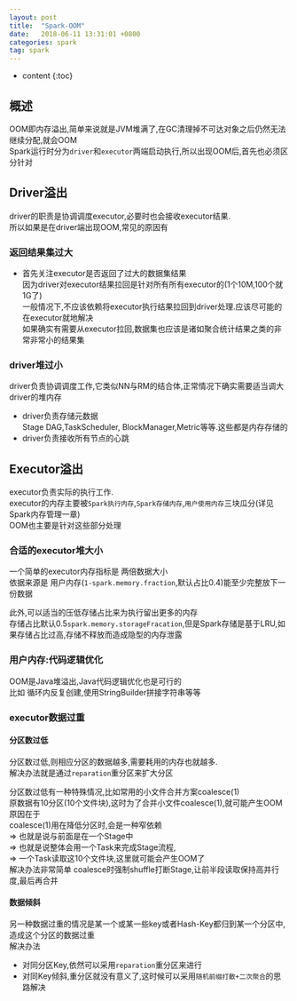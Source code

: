```yaml
---
layout: post
title:  "Spark-OOM"
date:   2018-06-11 13:31:01 +0800
categories: spark
tag: spark
---
```


* content
{:toc}


## 概述  

OOM即内存溢出,简单来说就是JVM堆满了,在GC清理掉不可达对象之后仍然无法继续分配,就会OOM    
Spark运行时分为`driver`和`executor`两端启动执行,所以出现OOM后,首先也必须区分针对  

## Driver溢出  

driver的职责是协调调度executor,必要时也会接收executor结果.  
所以如果是在driver端出现OOM,常见的原因有  

### 返回结果集过大
* 首先关注executor是否返回了过大的数据集结果  
因为driver对executor结果拉回是针对所有所有executor的(1个10M,100个就1G了)  
一般情况下,不应该依赖将executor执行结果拉回到driver处理.应该尽可能的在executor就地解决  
如果确实有需要从executor拉回,数据集也应该是诸如聚合统计结果之类的非常非常小的结果集  

### driver堆过小

driver负责协调调度工作,它类似NN与RM的结合体,正常情况下确实需要适当调大driver的堆内存  

* driver负责存储元数据  
Stage DAG,TaskScheduler, BlockManager,Metric等等.这些都是内存存储的  
* driver负责接收所有节点的心跳  

## Executor溢出  

executor负责实际的执行工作.  
executor的内存主要被`Spark执行内存`,`Spark存储内存`,`用户使用内存`三块瓜分(详见Spark内存管理一章)  
OOM也主要是针对这些部分处理  


### 合适的executor堆大小  

一个简单的executor内存指标是 两倍数据大小   
依据来源是 用户内存(`1-spark.memory.fraction`,默认占比0.4)能至少完整放下一份数据  

此外,可以适当的压低存储占比来为执行留出更多的内存  
存储占比默认0.5`spark.memory.storageFracation`,但是Spark存储是基于LRU,如果存储占比过高,存储不释放而造成隐型的内存泄露  

### 用户内存:代码逻辑优化  

OOM是Java堆溢出,Java代码逻辑优化也是可行的  
比如 循环内反复创建,使用StringBuilder拼接字符串等等  

### executor数据过重  

####  分区数过低  

分区数过低,则相应分区的数据越多,需要耗用的内存也就越多.  
解决办法就是通过`reparation`重分区来扩大分区  

分区数过低有一种特殊情况,比如常用的小文件合并方案coalesce(1)  
原数据有10分区(10个文件块),这时为了合并小文件coalesce(1),就可能产生OOM  
原因在于  
coalesce(1)用在降低分区时,会是一种窄依赖  
=> 也就是说与前面是在一个Stage中  
=> 也就是说整体会用一个Task来完成Stage流程,  
=> 一个Task读取这10个文件块,这里就可能会产生OOM了  
解决办法非常简单  coalesce时强制shuffle打断Stage,让前半段读取保持高并行度,最后再合并  

#### 数据倾斜  

另一种数据过重的情况是某一个或某一些key或者Hash-Key都归到某一个分区中,造成这个分区的数据过重  
解决办法  
* 对同分区Key,依然可以采用`reparation`重分区来进行  
* 对同Key倾斜,重分区就没有意义了,这时候可以采用`随机前缀打散+二次聚合`的思路解决  

